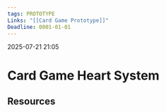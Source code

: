 ```yaml
---
tags: PROTOTYPE
Links: "[[Card Game Prototype]]"
Deadline: 0001-01-01
---
```

2025-07-21 21:05
# Card Game Heart System

## Resources





